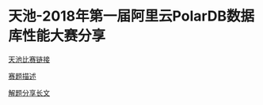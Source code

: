# 天池-2018年第一届阿里云PolarDB数据库性能大赛分享

[天池比赛链接](https://tianchi.aliyun.com/programming/rankingList.htm?spm=5176.100067.5678.4.5efb714bzvzVTd&raceId=231689)

[赛题描述](RaceRule.md)

[解题分享长文]()
